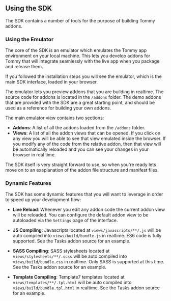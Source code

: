 ## Using the SDK

The SDK contains a number of tools for the purpose of building Tommy addons.


### Using the Emulator

The core of the SDK is an emulator which emulates the Tommy app environment on your local machine. This lets you develop addons for Tommy that will integrate seamlessly with the live app when you package and release them.

If you followed the installation steps you will see the emulator, which is the main SDK interface, loaded in your browser.

The emulator lets you preview addons that you are building in realtime. The source code for addons is located in the `/addons` folder. The demo addons that are provided with the SDK are a great starting point, and should be used as a reference for building your own addons.

The main emulator view contains two sections:

* __Addons__: A list of all the addons loaded from the `/addons` folder.
* __Views__: A list of all the addon views that can be opened. If you click on any view you will be able to see that view emulated inside the browser. If you modify any of the code from the relative addon, then that view will be automatically reloaded and you can see your changes in your browser in real time.

The SDK itself is very straight forward to use, so when you're ready lets move on to an exaplanation of the addon file structure and manifest files.


### Dynamic Features

The SDK has some dynamic features that you will want to leverage in order to speed up your development flow:

* __Live Reload__: Whenever you edit any addon code the current addon view will be reloaded. You can configure the default addon view to be autoloaded via the `Settings` page of the interface.

* __JS Compiling__: Javascripts located at `views/javascripts/**/.js` will be auto compiled into `views/build/bundle.js` in realtime. ES6 code is fully supported. See the Tasks addon source for an example.

* __SASS Compiling__: SASS stylesheets located at `views/stylesheets/**/.scss` will be auto compiled into `views/build/bundle.css` in realtime. Only SASS is supported at this time. See the Tasks addon source for an example.

* __Template Compiling__: Template7 templates located at `views/templates/**/.tpl.html` will be auto compiled into `views/build/bundle.tpl.html` in realtime. See the Tasks addon source for an example.



<!--
When you first load the emulator you will notice there are some demo addons available in the menu. The source code for these demo addons is located in the `/addons` folder, and they are a good point of reference for building your own addons.

Underneath the `Views` heading you will see a number of addon views that can be opened. If you click on any view you will be able to see that view emulated inside the browser. If you modify any of the code from the relative addon, then that view will be automatically reloaded and you can see your changes in real time.
-->

<!-- Beside each addon on the interface there is a settings button that will bring up a list of actions that are available for testing and deploying your addon. -->

<!-- ### Getting Started

While developing your addons you can work from the local file system, and when you are ready to test the addon on a live environment.

## Local Development

The local testing phase lets you build and preview your addon interface locally before uploading anything.

To preview your addon just select the addon from the main emulator view.

**Note**: If you're building an addon for the purpose of creating actions then you will need to install the addon on the sandbox server before you can test your actions. See (#sandbox-testing)[Sandbox Testing Phase].

## Sandbox Testing

The sandbox testing phase lets you test your addon on a live environment before you submit your final addon to Tommy.

You can install your addon on the sandbox server at any time by selecting the addon from the main emulator view and clicking "Install on Sandbox"

To access your addon open the Tommy app and change to your Developer account from the account toggle. While your Developer account is active you will be able to configure and use all the actions you have installed on the sandbox account.

## Submit Addon

Once your addon is fully tested you can submit it to Tommy for review. If accepted your addon will be installed on the live system and you will be able to install it from the Tommy Store.
-->
